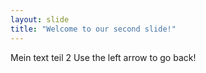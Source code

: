 ```yaml
---
layout: slide
title: "Welcome to our second slide!"
---
```

Mein text teil 2
Use the left arrow to go back!
